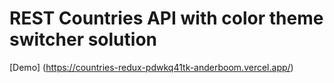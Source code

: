 # REST Countries API with color theme switcher solution
[Demo] (https://countries-redux-pdwkq41tk-anderboom.vercel.app/)
